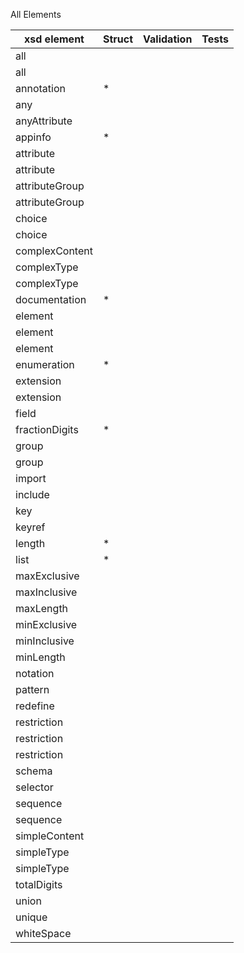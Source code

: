 All Elements

| xsd element | Struct | Validation | Tests |
| ----------- | ------ | ---------- | ----- |
|all
|all
|annotation| * |
|any
|anyAttribute
|appinfo| * |
|attribute
|attribute
|attributeGroup
|attributeGroup
|choice
|choice
|complexContent
|complexType
|complexType
|documentation| * |
|element
|element
|element
|enumeration| * |
|extension
|extension
|field
|fractionDigits| * |
|group
|group
|import
|include
|key
|keyref
|length| * |
|list| * |
|maxExclusive
|maxInclusive
|maxLength
|minExclusive
|minInclusive
|minLength
|notation
|pattern
|redefine
|restriction
|restriction
|restriction
|schema
|selector
|sequence
|sequence
|simpleContent
|simpleType
|simpleType
|totalDigits
|union
|unique
|whiteSpace